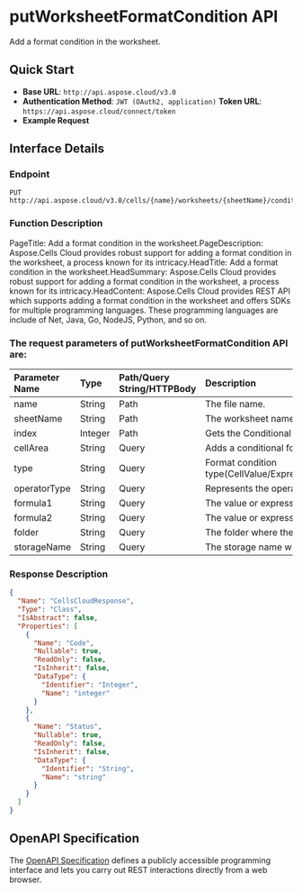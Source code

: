 # **putWorksheetFormatCondition API**

Add a format condition in the worksheet. 

## **Quick Start**

- **Base URL**: `http://api.aspose.cloud/v3.0`
- **Authentication Method**: `JWT (OAuth2, application)`  **Token URL**: `https://api.aspose.cloud/connect/token`
- **Example Request** 
<script src="https://gist.github.com/aspose-cells-cloud-gists/8a5b324fdf3e574dbd747c1a1e24b05d.js?file=Example30_PutWorksheetFormatCondition.cs"></script>

## **Interface Details**

### **Endpoint** 

```
PUT http://api.aspose.cloud/v3.0/cells/{name}/worksheets/{sheetName}/conditionalFormattings/{index}
```

### **Function Description**
PageTitle:  Add a format condition in the worksheet.PageDescription: Aspose.Cells Cloud provides robust support for adding a format condition in the worksheet, a process known for its intricacy.HeadTitle: Add a format condition in the worksheet.HeadSummary: Aspose.Cells Cloud provides robust support for adding a format condition in the worksheet, a process known for its intricacy.HeadContent: Aspose.Cells Cloud provides REST API which supports adding a format condition in the worksheet and offers SDKs for multiple programming languages. These programming languages are include of Net, Java, Go, NodeJS, Python, and so on.

### The request parameters of **putWorksheetFormatCondition** API are: 

| Parameter Name | Type | Path/Query String/HTTPBody | Description | 
| :- | :- | :- |:- | 
|name|String|Path|The file name.|
|sheetName|String|Path|The worksheet name.|
|index|Integer|Path|Gets the Conditional Formatting element at the specified index.|
|cellArea|String|Query|Adds a conditional formatted cell range.|
|type|String|Query|Format condition type(CellValue/Expression/ColorScale/DataBar/IconSet/Top10/UniqueValues/DuplicateValues/ContainsText/NotContainsText/BeginsWith/EndsWith/ContainsBlanks/NotContainsBlanks/ContainsErrors/NotContainsErrors/TimePeriod/AboveAverage).|
|operatorType|String|Query|Represents the operator type of conditional format and data validation(Between/Equal/GreaterThan/GreaterOrEqual/LessThan/None/NotBetween/NotEqual).|
|formula1|String|Query|The value or expression associated with conditional formatting.|
|formula2|String|Query|The value or expression associated with conditional formatting.|
|folder|String|Query|The folder where the file is situated.|
|storageName|String|Query|The storage name where the file is situated.|


### **Response Description**
```json
{
  "Name": "CellsCloudResponse",
  "Type": "Class",
  "IsAbstract": false,
  "Properties": [
    {
      "Name": "Code",
      "Nullable": true,
      "ReadOnly": false,
      "IsInherit": false,
      "DataType": {
        "Identifier": "Integer",
        "Name": "integer"
      }
    },
    {
      "Name": "Status",
      "Nullable": true,
      "ReadOnly": false,
      "IsInherit": false,
      "DataType": {
        "Identifier": "String",
        "Name": "string"
      }
    }
  ]
}
```

## OpenAPI Specification

The [OpenAPI Specification](https://reference.aspose.cloud/cells/#/ConditionalFormattingsController/PutWorksheetFormatCondition) defines a publicly accessible programming interface and lets you carry out REST interactions directly from a web browser.

